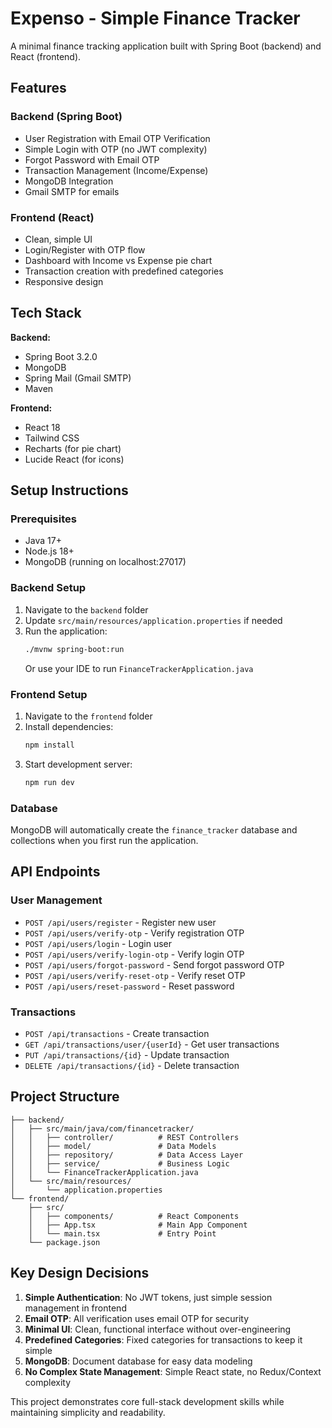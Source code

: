 # Expenso - Simple Finance Tracker

A minimal finance tracking application built with Spring Boot (backend) and React (frontend).

## Features

### Backend (Spring Boot)
- User Registration with Email OTP Verification
- Simple Login with OTP (no JWT complexity)
- Forgot Password with Email OTP
- Transaction Management (Income/Expense)
- MongoDB Integration
- Gmail SMTP for emails

### Frontend (React)
- Clean, simple UI
- Login/Register with OTP flow
- Dashboard with Income vs Expense pie chart
- Transaction creation with predefined categories
- Responsive design

## Tech Stack

**Backend:**
- Spring Boot 3.2.0
- MongoDB
- Spring Mail (Gmail SMTP)
- Maven

**Frontend:**
- React 18
- Tailwind CSS
- Recharts (for pie chart)
- Lucide React (for icons)

## Setup Instructions

### Prerequisites
- Java 17+
- Node.js 18+
- MongoDB (running on localhost:27017)

### Backend Setup
1. Navigate to the `backend` folder
2. Update `src/main/resources/application.properties` if needed
3. Run the application:
   ```bash
   ./mvnw spring-boot:run
   ```
   Or use your IDE to run `FinanceTrackerApplication.java`

### Frontend Setup
1. Navigate to the `frontend` folder
2. Install dependencies:
   ```bash
   npm install
   ```
3. Start development server:
   ```bash
   npm run dev
   ```

### Database
MongoDB will automatically create the `finance_tracker` database and collections when you first run the application.

## API Endpoints

### User Management
- `POST /api/users/register` - Register new user
- `POST /api/users/verify-otp` - Verify registration OTP
- `POST /api/users/login` - Login user
- `POST /api/users/verify-login-otp` - Verify login OTP
- `POST /api/users/forgot-password` - Send forgot password OTP
- `POST /api/users/verify-reset-otp` - Verify reset OTP
- `POST /api/users/reset-password` - Reset password

### Transactions
- `POST /api/transactions` - Create transaction
- `GET /api/transactions/user/{userId}` - Get user transactions
- `PUT /api/transactions/{id}` - Update transaction
- `DELETE /api/transactions/{id}` - Delete transaction

## Project Structure

```
├── backend/
│   ├── src/main/java/com/financetracker/
│   │   ├── controller/          # REST Controllers
│   │   ├── model/               # Data Models
│   │   ├── repository/          # Data Access Layer
│   │   ├── service/             # Business Logic
│   │   └── FinanceTrackerApplication.java
│   └── src/main/resources/
│       └── application.properties
└── frontend/
    ├── src/
    │   ├── components/          # React Components
    │   ├── App.tsx              # Main App Component
    │   └── main.tsx             # Entry Point
    └── package.json
```

## Key Design Decisions

1. **Simple Authentication**: No JWT tokens, just simple session management in frontend
2. **Email OTP**: All verification uses email OTP for security
3. **Minimal UI**: Clean, functional interface without over-engineering
4. **Predefined Categories**: Fixed categories for transactions to keep it simple
5. **MongoDB**: Document database for easy data modeling
6. **No Complex State Management**: Simple React state, no Redux/Context complexity

This project demonstrates core full-stack development skills while maintaining simplicity and readability.